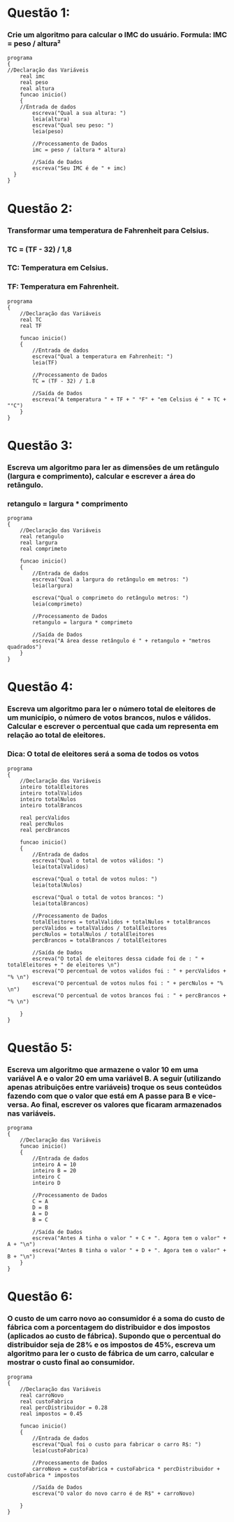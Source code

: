 # Questão 1: 
### Crie um algoritmo para calcular o IMC do usuário. Formula: IMC = peso / altura²
```Portugol
programa
{
//Declaração das Variáveis
	real imc
	real peso
	real altura
	funcao inicio()
	{
	//Entrada de dados
		escreva("Qual a sua altura: ")
		leia(altura)
		escreva("Qual seu peso: ")
		leia(peso)

  		//Processamento de Dados
		imc = peso / (altura * altura)

  		//Saída de Dados
	  	escreva("Seu IMC é de " + imc)
  }
}
```

# Questão 2:
### Transformar uma temperatura de Fahrenheit para Celsius.
### TC = (TF - 32) / 1,8
### TC: Temperatura em Celsius.
### TF: Temperatura em Fahrenheit.

```Portugol
programa
{
	//Declaração das Variáveis
	real TC
	real TF

	funcao inicio()
	{
		//Entrada de dados
		escreva("Qual a temperatura em Fahrenheit: ")
		leia(TF)
		
		//Processamento de Dados
		TC = (TF - 32) / 1.8

		//Saída de Dados
		escreva("A temperatura " + TF + " °F" + "em Celsius é " + TC + "°C")
	}
}

````


# Questão 3:
### Escreva um algoritmo para ler as dimensões de um retângulo (largura e comprimento), calcular e escrever a área do retângulo.
### retangulo = largura * comprimento

```Portugol
programa
{
	//Declaração das Variáveis
	real retangulo
	real largura
	real comprimeto

	funcao inicio()
	{
		//Entrada de dados
		escreva("Qual a largura do retângulo em metros: ")
		leia(largura)
		
		escreva("Qual o comprimeto do retângulo metros: ")
		leia(comprimeto)
		
		//Processamento de Dados
		retangulo = largura * comprimeto

		//Saída de Dados
		escreva("A área desse retângulo é " + retangulo + "metros quadrados")
	}
}
````

# Questão 4:
### Escreva um algoritmo para ler o número total de eleitores de um município, o número de votos brancos, nulos e válidos. Calcular e escrever o percentual que cada um representa em relação ao total de eleitores.
### Dica: O total de eleitores será a soma de todos os votos

```Portugol
programa
{
	//Declaração das Variáveis
	inteiro totalEleitores
	inteiro totalValidos
	inteiro totalNulos
	inteiro totalBrancos

	real percValidos
	real percNulos
	real percBrancos

	funcao inicio()
	{
		//Entrada de dados
		escreva("Qual o total de votos válidos: ")
		leia(totalValidos)
		
		escreva("Qual o total de votos nulos: ")
		leia(totalNulos)

		escreva("Qual o total de votos brancos: ")
		leia(totalBrancos)
		
		//Processamento de Dados
		totalEleitores = totalValidos + totalNulos + totalBrancos
		percValidos = totalValidos / totalEleitores
		percNulos = totalNulos / totalEleitores
		percBrancos = totalBrancos / totalEleitores

		//Saída de Dados
		escreva("O total de eleitores dessa cidade foi de : " + totalEleitores + " de eleitores \n")
		escreva("O percentual de votos validos foi : " + percValidos + "% \n")
		escreva("O percentual de votos nulos foi : " + percNulos + "% \n")
		escreva("O percentual de votos brancos foi : " + percBrancos + "% \n")
		
	}
}
````

# Questão 5: 
### Escreva um algoritmo que armazene o valor 10 em uma variável A e o valor 20 em uma variável B. A seguir (utilizando apenas atribuições entre variáveis) troque os seus conteúdos fazendo com que o valor que está em A passe para B e vice-versa. Ao final, escrever os valores que ficaram armazenados nas variáveis.

```Portugol
programa
{
	//Declaração das Variáveis
	funcao inicio()
	{
		//Entrada de dados
		inteiro A = 10
		inteiro B = 20
		inteiro C
		inteiro D
		
		//Processamento de Dados
		C = A
		D = B
		A = D
		B = C

		//Saída de Dados
		escreva("Antes A tinha o valor " + C + ". Agora tem o valor" + A + "\n")
		escreva("Antes B tinha o valor " + D + ". Agora tem o valor" + B + "\n")
	}
}

```

# Questão 6:
### O custo de um carro novo ao consumidor é a soma do custo de fábrica com a porcentagem do distribuidor e dos impostos (aplicados ao custo de fábrica). Supondo que o percentual do distribuidor seja de 28% e os impostos de 45%, escreva um algoritmo para ler o custo de fábrica de um carro, calcular e mostrar o custo final ao consumidor.

```Portugol
programa
{
	//Declaração das Variáveis
	real carroNovo
	real custoFabrica
	real percDistribuidor = 0.28
	real impostos = 0.45

	funcao inicio()
	{
		//Entrada de dados
		escreva("Qual foi o custo para fabricar o carro R$: ")
		leia(custoFabrica)
		
		//Processamento de Dados
		carroNovo = custoFabrica + custoFabrica * percDistribuidor + custoFabrica * impostos

		//Saída de Dados
		escreva("O valor do novo carro é de R$" + carroNovo)
		
	}
}

```

